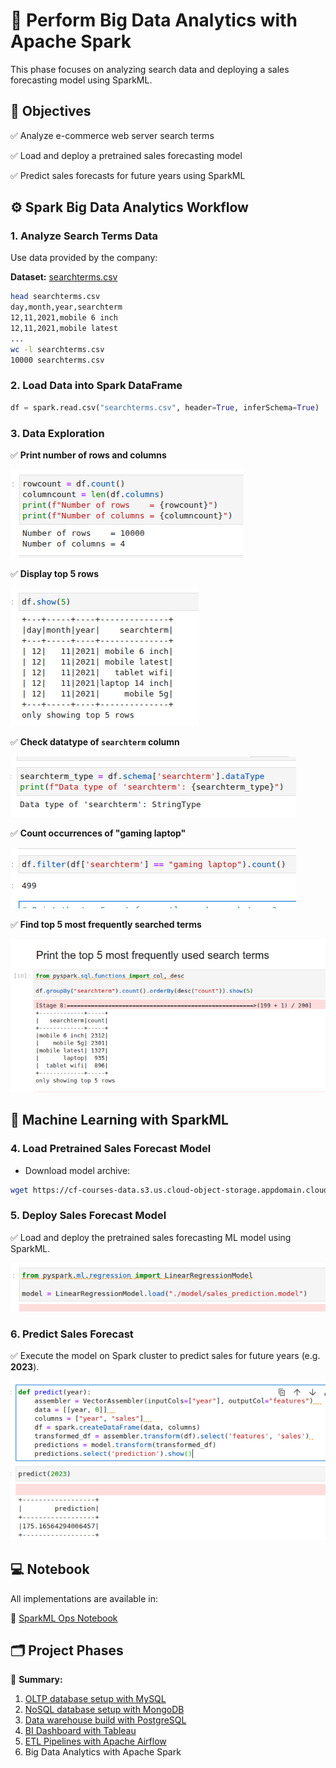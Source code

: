 # 📄  Perform Big Data Analytics with Apache Spark

This phase focuses on analyzing search data and deploying a sales forecasting model using SparkML.



## 🎯 Objectives

✅ Analyze e-commerce web server search terms

✅ Load and deploy a pretrained sales forecasting model

✅ Predict sales forecasts for future years using SparkML



## ⚙️ Spark Big Data Analytics Workflow

### 1. Analyze Search Terms Data

Use data provided by the company:

**Dataset:** [searchterms.csv](../06_spark/data/searchterms.csv)

```bash
head searchterms.csv 
day,month,year,searchterm
12,11,2021,mobile 6 inch
12,11,2021,mobile latest
...
wc -l searchterms.csv
10000 searchterms.csv
```



### 2. Load Data into Spark DataFrame

```python
df = spark.read.csv("searchterms.csv", header=True, inferSchema=True)
```



### 3. Data Exploration

✅ **Print number of rows and columns**

![](images/01_shape.png)

✅ **Display top 5 rows**

![](images/02_top5rows.png)


✅ **Check datatype of `searchterm` column**

![](images/03_datatype.png)

✅ **Count occurrences of "gaming laptop"**

![](images/04_gaminglaptop.png)

✅ **Find top 5 most frequently searched terms**

![](images/05_top5terms.png)



## 🤖 Machine Learning with SparkML

### 4. Load Pretrained Sales Forecast Model

* Download model archive:

```bash
wget https://cf-courses-data.s3.us.cloud-object-storage.appdomain.cloud/IBM-DB0321EN-SkillsNetwork/Bigdata%20and%20Spark/model.tar.gz
```



### 5. Deploy Sales Forecast Model

✅ Load and deploy the pretrained sales forecasting ML model using SparkML.

![](images/06_loadmodel.png)



### 6. Predict Sales Forecast

✅ Execute the model on Spark cluster to predict sales for future years (e.g. **2023**).

![](images/07_forecast.png)



## 💻 Notebook

All implementations are available in:

📓 [SparkML Ops Notebook](../06_spark/notebooks/spark_ml_ops.ipynb)



## 🗂️ **Project Phases**

🔗 **Summary:**

1. [OLTP database setup with MySQL](../01_oltp/01_oltp.md)
2. [NoSQL database setup with MongoDB](../02_nosql/02_nosql.md)
3. [Data warehouse build with PostgreSQL](../03_dwh/03_dwh.md)
4. [BI Dashboard with Tableau](../04_analytics/04_analytics.md)
5. [ETL Pipelines with Apache Airflow](../05_etl/05_etl.md)
6. Big Data Analytics with Apache Spark

